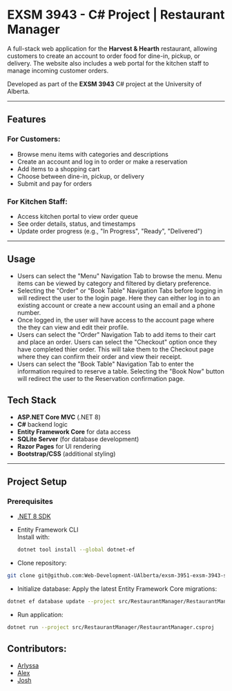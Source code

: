 # EXSM 3943 - C# Project | Restaurant Manager

A full-stack web application for the **Harvest & Hearth** restaurant, allowing customers to create an account to order food for dine-in, pickup, or delivery. The website also includes a web portal for the kitchen staff to manage incoming customer orders.

Developed as part of the **EXSM 3943** C# project at the University of Alberta.

---

## Features

### For Customers:

- Browse menu items with categories and descriptions
- Create an account and log in to order or make a reservation
- Add items to a shopping cart
- Choose between dine-in, pickup, or delivery
- Submit and pay for orders

### For Kitchen Staff:

- Access kitchen portal to view order queue
- See order details, status, and timestamps
- Update order progress (e.g., "In Progress", "Ready", "Delivered")

---

## Usage

- Users can select the "Menu" Navigation Tab to browse the menu. Menu items can be viewed by category and filtered by dietary preference.
- Selecting the "Order" or "Book Table" Navigation Tabs before logging in will redirect the user to the login page. Here they can either log in to an existing account or create a new account using an email and a phone number.
- Once logged in, the user will have access to the account page where the they can view and edit their profile.
- Users can select the "Order" Navigation Tab to add items to their cart and place an order. Users can select the "Checkout" option once they have completed thier order. This will take them to the Checkout page where they can confirm their order and view their receipt.
- Users can select the "Book Table" Navigation Tab to enter the information required to reserve a table. Selecting the "Book Now" button will redirect the user to the Reservation confirmation page.

## Tech Stack

- **ASP.NET Core MVC** (.NET 8)
- **C#** backend logic
- **Entity Framework Core** for data access
- **SQLite Server** (for database development)
- **Razor Pages** for UI rendering
- **Bootstrap/CSS** (additional styling)

---

## Project Setup

### Prerequisites

- [.NET 8 SDK](https://dotnet.microsoft.com/en-us/download)
- Entity Framework CLI  
  Install with:

  ```bash
  dotnet tool install --global dotnet-ef

  ```

- Clone repository:

```bash
git clone git@github.com:Web-Development-UAlberta/exsm-3951-exsm-3943-spring-2025-python-c-project-team-restaurant-c.git
```

- Initialize database:
  Apply the latest Entity Framework Core migrations:

```bash
dotnet ef database update --project src/RestaurantManager/RestaurantManager.csproj
```

- Run application:

```bash
dotnet run --project src/RestaurantManager/RestaurantManager.csproj
```

## Contributors:

- [Arlyssa](https://github.com/Arlyssa)
- [Alex](https://github.com/Pewpy)
- [Josh](https://github.com/jmantei)
